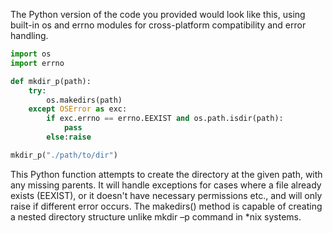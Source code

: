 The Python version of the code you provided would look like this, using built-in os and errno modules for cross-platform compatibility and error handling. 

```python
import os
import errno

def mkdir_p(path):
    try:
        os.makedirs(path)
    except OSError as exc:  
        if exc.errno == errno.EEXIST and os.path.isdir(path):
            pass
        else:raise

mkdir_p("./path/to/dir")
```
This Python function attempts to create the directory at the given path, with any missing parents. It will handle exceptions for cases where a file already exists (EEXIST), or it doesn't have necessary permissions etc., and will only raise if different error occurs. The makedirs() method is capable of creating a nested directory structure unlike mkdir –p command in *nix systems.

